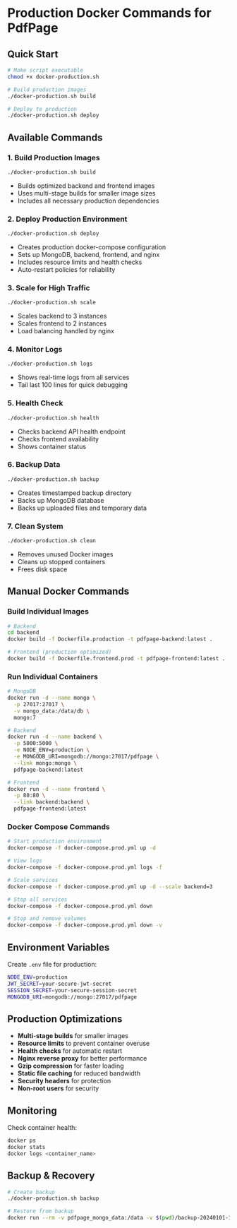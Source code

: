 # Production Docker Commands for PdfPage

## Quick Start

```bash
# Make script executable
chmod +x docker-production.sh

# Build production images
./docker-production.sh build

# Deploy to production
./docker-production.sh deploy
```

## Available Commands

### 1. Build Production Images

```bash
./docker-production.sh build
```

- Builds optimized backend and frontend images
- Uses multi-stage builds for smaller image sizes
- Includes all necessary production dependencies

### 2. Deploy Production Environment

```bash
./docker-production.sh deploy
```

- Creates production docker-compose configuration
- Sets up MongoDB, backend, frontend, and nginx
- Includes resource limits and health checks
- Auto-restart policies for reliability

### 3. Scale for High Traffic

```bash
./docker-production.sh scale
```

- Scales backend to 3 instances
- Scales frontend to 2 instances
- Load balancing handled by nginx

### 4. Monitor Logs

```bash
./docker-production.sh logs
```

- Shows real-time logs from all services
- Tail last 100 lines for quick debugging

### 5. Health Check

```bash
./docker-production.sh health
```

- Checks backend API health endpoint
- Checks frontend availability
- Shows container status

### 6. Backup Data

```bash
./docker-production.sh backup
```

- Creates timestamped backup directory
- Backs up MongoDB database
- Backs up uploaded files and temporary data

### 7. Clean System

```bash
./docker-production.sh clean
```

- Removes unused Docker images
- Cleans up stopped containers
- Frees disk space

## Manual Docker Commands

### Build Individual Images

```bash
# Backend
cd backend
docker build -f Dockerfile.production -t pdfpage-backend:latest .

# Frontend (production optimized)
docker build -f Dockerfile.frontend.prod -t pdfpage-frontend:latest .
```

### Run Individual Containers

```bash
# MongoDB
docker run -d --name mongo \
  -p 27017:27017 \
  -v mongo_data:/data/db \
  mongo:7

# Backend
docker run -d --name backend \
  -p 5000:5000 \
  -e NODE_ENV=production \
  -e MONGODB_URI=mongodb://mongo:27017/pdfpage \
  --link mongo:mongo \
  pdfpage-backend:latest

# Frontend
docker run -d --name frontend \
  -p 80:80 \
  --link backend:backend \
  pdfpage-frontend:latest
```

### Docker Compose Commands

```bash
# Start production environment
docker-compose -f docker-compose.prod.yml up -d

# View logs
docker-compose -f docker-compose.prod.yml logs -f

# Scale services
docker-compose -f docker-compose.prod.yml up -d --scale backend=3

# Stop all services
docker-compose -f docker-compose.prod.yml down

# Stop and remove volumes
docker-compose -f docker-compose.prod.yml down -v
```

## Environment Variables

Create `.env` file for production:

```bash
NODE_ENV=production
JWT_SECRET=your-secure-jwt-secret
SESSION_SECRET=your-secure-session-secret
MONGODB_URI=mongodb://mongo:27017/pdfpage
```

## Production Optimizations

- **Multi-stage builds** for smaller images
- **Resource limits** to prevent container overuse
- **Health checks** for automatic restart
- **Nginx reverse proxy** for better performance
- **Gzip compression** for faster loading
- **Static file caching** for reduced bandwidth
- **Security headers** for protection
- **Non-root users** for security

## Monitoring

Check container health:

```bash
docker ps
docker stats
docker logs <container_name>
```

## Backup & Recovery

```bash
# Create backup
./docker-production.sh backup

# Restore from backup
docker run --rm -v pdfpage_mongo_data:/data -v $(pwd)/backup-20240101-120000:/backup alpine tar xzf /backup/mongo_data.tar.gz -C /data
```
